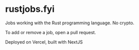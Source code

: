 # rustjobs.fyi

Jobs working with the Rust programming language. No crypto.

To add or remove a job, open a pull request.

Deployed on Vercel, built with NextJS

